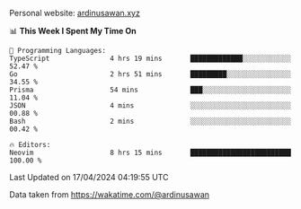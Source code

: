 Personal website: [ardinusawan.xyz](https://ardinusawan.xyz)

<!--START_SECTION:waka-->
📊 **This Week I Spent My Time On** 

```text
💬 Programming Languages: 
TypeScript               4 hrs 19 mins       █████████████░░░░░░░░░░░░   52.47 % 
Go                       2 hrs 51 mins       █████████░░░░░░░░░░░░░░░░   34.55 % 
Prisma                   54 mins             ███░░░░░░░░░░░░░░░░░░░░░░   11.04 % 
JSON                     4 mins              ░░░░░░░░░░░░░░░░░░░░░░░░░   00.88 % 
Bash                     2 mins              ░░░░░░░░░░░░░░░░░░░░░░░░░   00.42 % 

🔥 Editors: 
Neovim                   8 hrs 15 mins       █████████████████████████   100.00 % 
```


 Last Updated on 17/04/2024 04:19:55 UTC
<!--END_SECTION:waka-->
Data taken from https://wakatime.com/@ardinusawan
